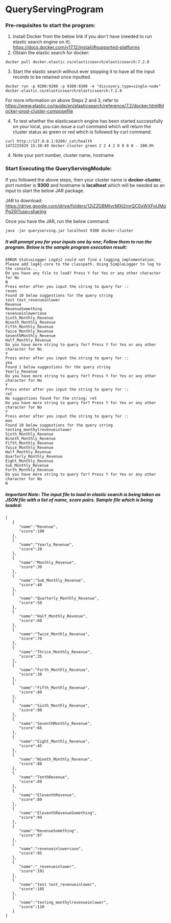 # QueryServingProgram

### Pre-requisites to start the program:

1. Install Docker from the below link if you don't have (needed to run elastic search engine on it). https://docs.docker.com/v17.12/install/#supported-platforms
2. Obtain the elastic search for docker: 
```
docker pull docker.elastic.co/elasticsearch/elasticsearch:7.2.0
```
3. Start the elastic search without ever stopping it to have all the input records to be retained once inputted.
```
docker run -p 9200:9200 -p 9300:9300 -e "discovery.type=single-node" docker.elastic.co/elasticsearch/elasticsearch:7.2.0
```
For more information on above Steps 2 and 3, refer to https://www.elastic.co/guide/en/elasticsearch/reference/7.2/docker.html#docker-prod-cluster-composefile

4. To test whether the elasticsearch engine has been started successfully on your local, you can issue a curl command which will return the cluster status as green or red which is followed by curl command:
```
curl http://127.0.0.1:9200/_cat/health
1472225929 15:38:49 docker-cluster green 2 2 4 2 0 0 0 0 - 100.0%
```

4. Note your port number, cluster name, hostname

### Start Executing the QueryServingModule: 

If you followed the above steps, then your cluster name is **docker-cluster**, port number is **9300** and hostname is **localhost** which will be needed as an input to start the below JAR package.

JAR to download: https://drive.google.com/drive/folders/12jZZGBMIvcMXj2mrQC0xWXFoUMqPg20I?usp=sharing

Once you have the JAR, run the below command:

```
java -jar queryserving.jar localhost 9300 docker-cluster
```

##### It will prompt you for your inputs one by one; Follow them to run the program. Below is the sample program execution result:
```
ERROR StatusLogger Log4j2 could not find a logging implementation. Please add log4j-core to the classpath. Using SimpleLogger to log to the console...
Do you have any file to load? Press Y for Yes or any other character for No
N
Press enter after you input the string to query for :: 
reven
Found 10 below suggestions for the query string
test test_revenueinlower
Revenue
RevenueSomething
revenueinlowercase
Sixth_Monthly_Revenue
Nineth_Monthly_Revenue
Fifth_Monthly_Revenue
Twice_Monthly_Revenue
SeventhMonthly_Revenue
Half_Monthly_Revenue
Do you have more string to query for? Press Y for Yes or any other character for No
Y
Press enter after you input the string to query for :: 
yea
Found 1 below suggestions for the query string
Yearly_Revenue
Do you have more string to query for? Press Y for Yes or any other character for No
Y
Press enter after you input the string to query for :: 
ret
No suggestions found for the string: ret
Do you have more string to query for? Press Y for Yes or any other character for No
Y
Press enter after you input the string to query for :: 
mon
Found 10 below suggestions for the query string
testing_monthylrevenueinlower
Sixth_Monthly_Revenue
Nineth_Monthly_Revenue
Fifth_Monthly_Revenue
Twice_Monthly_Revenue
Half_Monthly_Revenue
Quarterly_Monthly_Revenue
Eight_Monthly_Revenue
Sub_Monthly_Revenue
Forth_Monthly_Revenue
Do you have more string to query for? Press Y for Yes or any other character for No
N
```

##### Important Note: The input file to load in elastic search is being taken as JSON file with a list of name, score pairs. Sample file which is being loaded:
```
[
   {
      "name":"Revenue",
      "score":100
   },
   {
      "name":"Yearly_Revenue",
      "score":20
   },
   {
      "name":"Monthly_Revenue",
      "score":30
   },
   {
      "name":"Sub_Monthly_Revenue",
      "score":40
   },
   {
      "name":"Quarterly_Monthly_Revenue",
      "score":50
   },
   {
      "name":"Half_Monthly_Revenue",
      "score":60
   },
   {
      "name":"Twice_Monthly_Revenue",
      "score":70
   },
   {
      "name":"Thrice_Monthly_Revenue",
      "score":35
   },
   {
      "name":"Forth_Monthly_Revenue",
      "score":38
   },
   {
      "name":"Fifth_Monthly_Revenue",
      "score":80
   },
   {
      "name":"Sixth_Monthly_Revenue",
      "score":90
   },
   {
      "name":"SeventhMonthly_Revenue",
      "score":66
   },
   {
      "name":"Eight_Monthly_Revenue",
      "score":45
   },
   {
      "name":"Nineth_Monthly_Revenue",
      "score":88
   },
   {
      "name":"TenthRevenue",
      "score":89
   },
   {
      "name":"EleventhRevenue",
      "score":89
   },
   {
      "name":"EleventhRevenueSomething",
      "score":99
   },
   {
      "name":"RevenueSomething",
      "score":97
   },
   {
      "name":"revenueinlowercase",
      "score":95
   },
   {
      "name":"_revenueinlower",
      "score":101
   },
   {
      "name":"test test_revenueinlower",
      "score":105
   },
   {
      "name":"testing_monthylrevenueinlower",
      "score":110
   }
]
```
